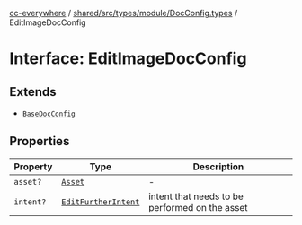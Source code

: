 [cc-everywhere](../../../../../../index.md) / [shared/src/types/module/DocConfig.types](../index.md) / EditImageDocConfig

# Interface: EditImageDocConfig

## Extends

- [`BaseDocConfig`](../../../DesignConfig.types/interfaces/BaseDocConfig.md)

## Properties

| Property | Type | Description |
| ------ | ------ | ------ |
| `asset?` | [`Asset`](../../../Asset.types/type-aliases/Asset.md) | - |
| `intent?` | [`EditFurtherIntent`](../../../ExportConfig.types/enumerations/EditFurtherIntent.md) | intent that needs to be performed on the asset |

